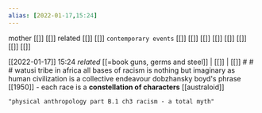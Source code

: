 ```yaml
---
alias: [2022-01-17,15:24]
---
```

 mother [[]] [[]]
 related [[]] [[]]
 `contemporary events` [[]] [[]] [[]] [[]] [[]] [[]] [[]] [[]]

[[2022-01-17]] 15:24 _related_ [[=book guns, germs and steel]] | [[]] | [[]] # # #
watusi tribe in africa
all bases of racism is nothing but imaginary as human civilization is a collective endeavour
dobzhansky
boyd's phrase [[1950]] - each race is a **constellation of characters**
[[australoid]]
```query
"physical anthropology part B.1 ch3 racism - a total myth"
```